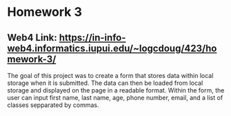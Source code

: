 # Homework 3

## Web4 Link: https://in-info-web4.informatics.iupui.edu/~logcdoug/423/homework-3/

The goal of this project was to create a form that stores data within local storage when it is submitted. The data can then be loaded from local storage and displayed on the page in a readable format. Within the form, the user can input first name, last name, age, phone number, email, and a list of classes sepparated by commas.
